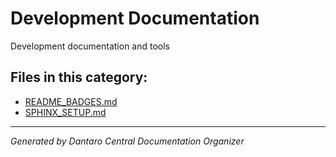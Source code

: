# Development Documentation

Development documentation and tools

## Files in this category:

- [README_BADGES.md](./README_BADGES.md)
- [SPHINX_SETUP.md](./SPHINX_SETUP.md)

---
*Generated by Dantaro Central Documentation Organizer*
